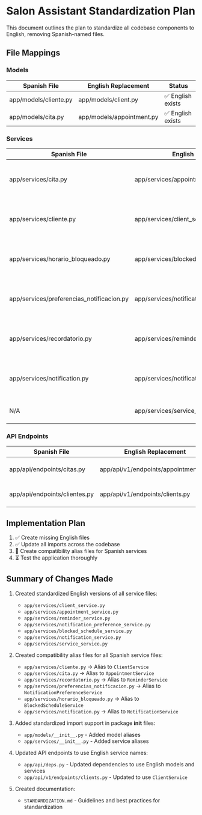 # Salon Assistant Standardization Plan

This document outlines the plan to standardize all codebase components to English, removing Spanish-named files.

## File Mappings

### Models

| Spanish File | English Replacement | Status |
|--------------|---------------------|--------|
| app/models/cliente.py | app/models/client.py | ✅ English exists |
| app/models/cita.py | app/models/appointment.py | ✅ English exists |

### Services

| Spanish File | English Replacement | Status |
|--------------|---------------------|--------|
| app/services/cita.py | app/services/appointment_service.py | ✅ English exists, alias created |
| app/services/cliente.py | app/services/client_service.py | ✅ English exists, alias created |
| app/services/horario_bloqueado.py | app/services/blocked_schedule_service.py | ✅ English exists, alias created |
| app/services/preferencias_notificacion.py | app/services/notification_preference_service.py | ✅ English exists, alias created |
| app/services/recordatorio.py | app/services/reminder_service.py | ✅ English exists, alias created |
| app/services/notification.py | app/services/notification_service.py | ✅ English exists, alias created |
| N/A | app/services/service_service.py | ✅ English created |

### API Endpoints

| Spanish File | English Replacement | Status |
|--------------|---------------------|--------|
| app/api/endpoints/citas.py | app/api/v1/endpoints/appointments.py | ✅ English exists |
| app/api/endpoints/clientes.py | app/api/v1/endpoints/clients.py | ✅ English exists |

## Implementation Plan

1. ✅ Create missing English files
2. ✅ Update all imports across the codebase
3. 🔄 Create compatibility alias files for Spanish services
4. ⏳ Test the application thoroughly 

## Summary of Changes Made

1. Created standardized English versions of all service files:
   - `app/services/client_service.py`
   - `app/services/appointment_service.py`
   - `app/services/reminder_service.py`
   - `app/services/notification_preference_service.py`
   - `app/services/blocked_schedule_service.py`
   - `app/services/notification_service.py`
   - `app/services/service_service.py`

2. Created compatibility alias files for all Spanish service files:
   - `app/services/cliente.py` → Alias to `ClientService`
   - `app/services/cita.py` → Alias to `AppointmentService`
   - `app/services/recordatorio.py` → Alias to `ReminderService`
   - `app/services/preferencias_notificacion.py` → Alias to `NotificationPreferenceService`
   - `app/services/horario_bloqueado.py` → Alias to `BlockedScheduleService`
   - `app/services/notification.py` → Alias to `NotificationService`

3. Added standardized import support in package __init__ files:
   - `app/models/__init__.py` - Added model aliases
   - `app/services/__init__.py` - Added service aliases

4. Updated API endpoints to use English service names:
   - `app/api/deps.py` - Updated dependencies to use English models and services
   - `app/api/v1/endpoints/clients.py` - Updated to use `ClientService`

5. Created documentation:
   - `STANDARDIZATION.md` - Guidelines and best practices for standardization 